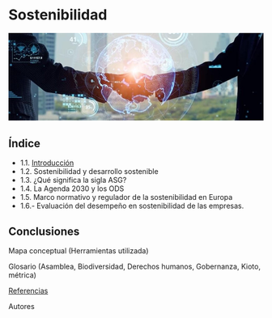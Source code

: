 # Sostenibilidad
![imagen sostenibilidad](/img/sostenibilidad.jpeg)
## Índice
- 1.1. [Introducción](/introduccion.md)
- 1.2. Sostenibilidad y desarrollo sostenible
- 1.3. ¿Qué significa la sigla ASG?
- 1.4. La Agenda 2030 y los ODS
- 1.5. Marco normativo y regulador de la sostenibilidad en Europa
- 1.6.- Evaluación del desempeño en sostenibilidad de las empresas.
## Conclusiones
Mapa conceptual (Herramientas utilizada)

Glosario (Asamblea, Biodiversidad, Derechos humanos, Gobernanza, Kioto, métrica)

[Referencias](/referencias.md)

Autores
